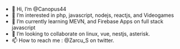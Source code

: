 - 👋 Hi, I’m @Canopus44
- 👀 I’m interested in php, javascript, nodejs, reactjs, and Videogames
- 🌱 I’m currently learning MEVN, and Firebase Apps on full stack javascript
- 💞️ I’m looking to collaborate on linux, vue, nestjs, asterisk.
- 📫 How to reach me : @Zarcu_S on twitter.

<!---
Canopus44/Canopus44 is a ✨ special ✨ repository because its `README.md` (this file) appears on your GitHub profile.
You can click the Preview link to take a look at your changes.
--->
